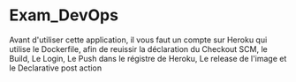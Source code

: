 # Exam_DevOps

Avant d'utiliser cette application, il vous faut un compte sur Heroku qui utilise le Dockerfile,
afin de reuissir la déclaration du Checkout SCM, le Build, Le Login, Le Push dans le régistre de Heroku, 
Le release de l'image et le Declarative post action